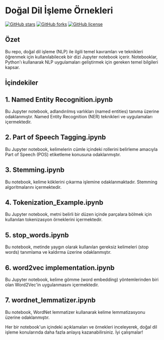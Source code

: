 # Doğal Dil İşleme Örnekleri

[![GitHub stars](https://img.shields.io/github/stars/bard/natural-language-processing-examples.svg?style=flat-square)](https://github.com/bard/natural-language-processing-examples)
[![GitHub forks](https://img.shields.io/github/forks/bard/natural-language-processing-examples.svg?style=flat-square)](https://github.com/bard/natural-language-processing-examples)
[![GitHub license](https://img.shields.io/github/license/bard/natural-language-processing-examples.svg?style=flat-square)](https://github.com/bard/natural-language-processing-examples/blob/main/LICENSE)

## Özet

Bu repo, doğal dil işleme (NLP) ile ilgili temel kavramları ve teknikleri öğrenmek için kullanılabilecek bir dizi Jupyter notebook içerir. Notebooklar, Python'ı kullanarak NLP uygulamaları geliştirmek için gereken temel bilgileri kapsar.

## İçindekiler

## 1. Named Entity Recognition.ipynb

Bu Jupyter notebook, adlandırılmış varlıkları (named entities) tanıma üzerine odaklanmıştır. Named Entity Recognition (NER) teknikleri ve uygulamaları içermektedir.

## 2. Part of Speech Tagging.ipynb

Bu Jupyter notebook, kelimelerin cümle içindeki rollerini belirleme amacıyla Part of Speech (POS) etiketleme konusuna odaklanmıştır.

## 3. Stemming.ipynb

Bu notebook, kelime köklerini çıkarma işlemine odaklanmaktadır. Stemming algoritmalarını içermektedir.

## 4. Tokenization_Example.ipynb

Bu Jupyter notebook, metni belirli bir düzen içinde parçalara bölmek için kullanılan tokenizasyon örneklerini içermektedir.

## 5. stop_words.ipynb

Bu notebook, metinde yaygın olarak kullanılan gereksiz kelimeleri (stop words) tanımlama ve kaldırma üzerine odaklanmıştır.

## 6. word2vec implementation.ipynb

Bu Jupyter notebook, kelime gömme (word embedding) yöntemlerinden biri olan Word2Vec'in uygulanmasını içermektedir.

## 7. wordnet_lemmatizer.ipynb

Bu notebook, WordNet lemmatizer kullanarak kelime lemmatizasyonu üzerine odaklanmıştır.

Her bir notebook'un içindeki açıklamaları ve örnekleri inceleyerek, doğal dil işleme konularında daha fazla anlayış kazanabilirsiniz. İyi çalışmalar!
